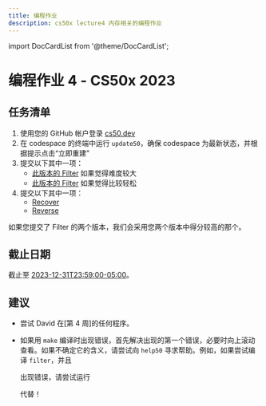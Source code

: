 ```yaml
---
title: 编程作业
description: cs50x lecture4 内存相关的编程作业
---
```


import DocCardList from '@theme/DocCardList';

# 编程作业 4 - CS50x 2023

## 任务清单

1.  使用您的 GitHub 帐户登录 [cs50.dev](https://cs50.dev/)
2.  在 codespace 的终端中运行 `update50`，确保 codespace 为最新状态，并根据提示点击“立即重建”
3.  提交以下其中一项：
    -   [此版本的 Filter](less.md) 如果觉得难度较大
    -   [此版本的 Filter](more.md) 如果觉得比较轻松
4.  提交以下其中一项：
    -   [Recover](recover.md)
    -   [Reverse](reverse.md)

如果您提交了 Filter 的两个版本，我们会采用您两个版本中得分较高的那个。

## 截止日期

截止至 [2023-12-31T23:59:00-05:00](https://time.cs50.io/20231231T235900-0500)。

## 建议

-   尝试 David 在[第 4 周]的任何程序。
-   如果用 `make` 编译时出现错误，首先解决出现的第一个错误，必要时向上滚动查看。如果不确定它的含义，请尝试向 `help50` 寻求帮助。例如，如果尝试编译 `filter`，并且

    出现错误，请尝试运行

    代替！

<DocCardList />
